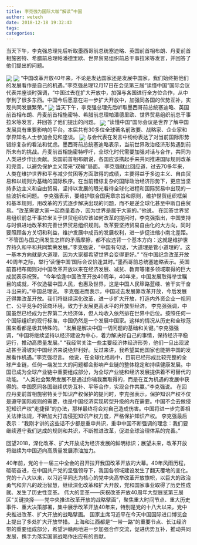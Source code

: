 ```yaml
---
title: 李克强为国际大咖“解读”中国
author: wetech
date: 2018-12-18 19:32:43
tags: 
categories: 
---
```

当天下午，李克强总理先后听取墨西哥前总统塞迪略、英国前首相布朗、丹麦前首相施密特、希腊前总理帕潘德里欧、世界贸易组织前总干事拉米等发言，并回答了他们提出的问题。
<!-- more -->
<img align="center" border="0" src="http://www.gov.cn/guowuyuan/2018-12/18/5350012/images/8917ed57f4a145f8a9a2133d8a83a61a.jpg" />
<img align="center" border="0" src="http://www.gov.cn/guowuyuan/2018-12/18/5350012/images/aa0114545d9e4650836dce5455652648.jpg" />
“中国改革开放40年来，不论是发达国家还是发展中国家，我们始终把他们的发展看作是自己的机遇。”李克强总理12月17日在会见第三届“读懂中国”国际会议代表并座谈时强调，“中国过去在扩大开放中，加强与各国进行全方位合作，从中学到了很多东西。中国今后愿意在进一步扩大开放中，加强同各国的优势互补，实现共同发展繁荣。”
<img align="center" border="0" src="http://www.gov.cn/guowuyuan/2018-12/18/5350012/images/e51aff0c10d642ecaa17649cde58d488.jpg" />
当天下午，李克强总理先后听取墨西哥前总统塞迪略、英国前首相布朗、丹麦前首相施密特、希腊前总理帕潘德里欧、世界贸易组织前总干事拉米等发言，并回答了他们提出的问题。
<img align="center" border="0" src="http://www.gov.cn/guowuyuan/2018-12/18/5350012/images/8a53650652694a5b8987085187bcca46.jpg" />
“读懂中国”国际会议是世界了解中国发展具有重要影响的平台。本届共有30多位全球著名前政要、战略家、企业家和学界知名人士参加会见和座谈。
<img align="center" border="0" src="http://www.gov.cn/guowuyuan/2018-12/18/5350012/images/d7a8bb38f20c4e91b441940cde3c29df.jpg" />
与会代表在发言中纷纷表达了对当前国际形势错综复杂的看法和忧虑。墨西哥前总统塞迪略表示，当前世界政治经济形势遇到前所未有的挑战。丹麦前首相施密特呼吁，全球化时代需要加强对话与合作，共同为人类进步作出贡献。英国前首相布朗说，各国应该携起手来共同推进国际规则改革和完善，以避免保护主义带来“双输”局面。
李克强就此回应道，过去70多年来，人类在维护世界和平与减少贫困等方面取得的成绩，主要得益于多边主义、自由贸易和以规则为基础的国际秩序。在当前错综复杂的国际政治经济形势下，更应当坚持多边主义和自由贸易，坚持以发展的眼光看待全球化进程和国际贸易中出现的一些波折和问题。
李克强表示，要维护联合国宪章宗旨和原则，维护世贸组织框架和基本规则，用改革的方式逐步解决出现的问题，而不是逆全球化甚至中断自由贸易。“改革需要大家一起商量着办，因为世界是属于大家的。”他说。
在回答世界贸易组织前总干事拉米关于世贸组织应该如何改革的提问时，李克强指出，中国支持与时俱进地改革和完善世界贸易组织规则。改革要坚持贸易自由化的大方向，同时要照顾各方关切和利益，维护发展中成员的发展权利，进一步促进缩小南北差距。
“不管国与国之间发生怎样的矛盾摩擦，都不应违背一个基本方向：这就是维护世界持久和平和共同繁荣发展。”李克强说，“中国有句话，‘大道理是管小道理的’。这一基本方向就是大道理，因为大家都希望世界会变得更好。”
“在中国纪念改革开放40周年之际，举行‘读懂中国’国际会议恰逢其时。”墨西哥前总统塞迪略表示。英国前首相布朗则对中国改革开放以来在经济发展、减贫、教育等诸多领域取得的巨大成就表示祝贺。
“今年恰逢中国改革开放40周年，40年来，中国发展取得举世瞩目的成就，不仅造福中国人民，也惠及世界，这是中国人民筚路蓝缕、苦干实干奋斗出来的。”中国总理说。
李克强进而表示，中国过去发展靠改革开放，今后发展还得靠改革开放。我们将继续深化改革，进一步扩大开放，打造内外资企业一视同仁、公平竞争的营商环境，致力于发展更高水平的开放型经济。
李克强强调，中国虽然已经成为世界第二大经济体，但人均收入依然排在世界中后位。按照任何一个国际组织的现行标准，中国仍然是一个发展中国家。这样的情况从历史和全球范围来看都是极其特殊的。
“发展是解决中国一切问题的基础和关键。”李克强强调，“中国将继续坚持以经济建设为中心，着力解决好自己的事情，保持经济平稳运行，推动高质量发展。”
“我经常关注一些主要经济体经济形势，他们一旦出现波动甚至滑坡对中国经济来说绝非利好。反过来讲，我希望其他国家也能把中国的发展看作机遇。”李克强坦言。
他说，在全球化格局中，目前已经形成比较完整的全球产业链，任何一端发生大的问题都会影响产业链的整体稳定和持续健康发展。中国已成为全球产业链中重要组成部分，为全球产业链和经济发展提供着不可替代的动能。
“人类社会繁荣发展不是通过你输我赢取得的，而是在互为机遇的发展中获得的。中国愿同各国继续优势互补、平等合作，实现合作共赢。”李克强说。
在回应丹麦前首相施密特关于知识产权保护的提问时，李克强表示，保护知识产权不仅是遵守国际规则的需要，也是中国经济实现转型升级的内在需要。中国不会去做侵犯知识产权“走捷径”的办法，那样最终将会对自己造成伤害。中国将进一步完善相关法律法规，不断加大打击侵犯知识产权力度，严格保护知识产权。
李克强最后表示：“我刚才讲的这些话不少都是重申共识，重申中国不断强调的理念：我们要继续遵守我们达成的规则和共识，不断推进改革，促进全球治理体系的完善。”
 
 
回望2018，深化改革、扩大开放成为经济发展的鲜明标识；展望未来，改革开放将继续为中国迈向高质量发展添油加力。
40年前，党的十一届三中全会的召开拉开我国改革开放的大幕。40年风雨历程，砥砺奋进，在中国共产党的坚强领导下，我国各领域建设发生了翻天覆地的变化。党的十八大以来，以习近平同志为核心的党中央高举改革开放旗帜，以巨大的政治勇气和非凡的政治智慧，继续深化改革和扩大开放，党和国家事业取得了历史性成就、发生了历史性变革。
伟大的变革——庆祝改革开放40周年大型展览第三展区“关键抉择——党中央推进改革开放的战略擘画”，聚焦重大时间节点、重大历史事件、重大决策部署，集中展示改革开放40年来，特别是党的十八大以来，党中央推进改革、扩大开放的战略擘画。
国家主席习近平在今天中国国际进口博览会上提出了多处扩大开放举措。
上海和江西都是“一带一路”的重要节点、长江经济带的重要组成部分，希望沪赣两地进一步加强合作交流，促进优势互补，推动共同发展，携手为落实国家战略作出应有的贡献。
